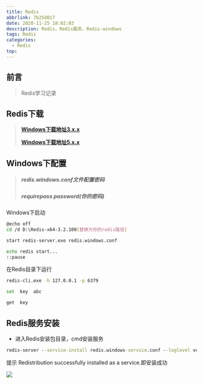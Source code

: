 ```yaml
---
title: Redis
abbrlink: 7b25d017
date: 2020-11-25 18:02:03
description: Redis，Redis服务，Redis-windows
tags: Redis
categories:
  - Redis
top:
---
```


## 前言

> Redis学习记录

## Redis下载

> **[Windows下载地址3.x.x](https://github.com/MicrosoftArchive/redis/releases)**
>
> **[Windows下载地址5.x.x](https://github.com/tporadowski/redis/releases)**

## Windows下配置

> ##### **redis.windows.conf**文件配置密码
>
> ##### requirepass password(你的密码)

Windows下启动

```bash
@echo off
cd /d D:\Redis-x64-3.2.100[替换为你的redis路径]

start redis-server.exe redis.windows.conf

echo redis start...
::pause
```

在Redis目录下运行

```bash
redis-cli.exe -h 127.0.0.1 -p 6379
```

```bash
set  key  abc

get  key 
```


## Redis服务安装
- 进入Redis安装包目录，cmd安装服务

```cmd
redis-server --service-install redis.windows-service.conf --loglevel verbose
```

提示 Redistribution successfully installed as a service.即安装成功

![](https://s2.ax1x.com/2019/11/21/MIOn29.png)